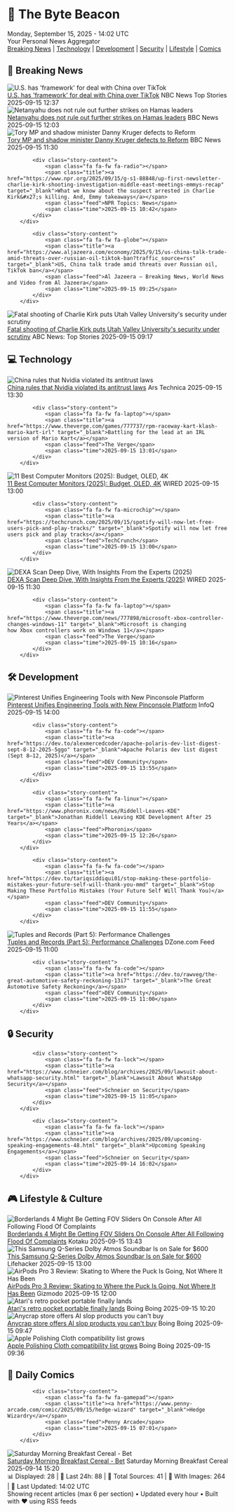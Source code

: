<!-- Processing 54 RSS feeds at 2025-09-15 14:01:59 UTC -->
<!-- Processing: Saturday Morning Breakfast Cereal -->
<!-- Processing: Penny Arcade -->
<!-- Processing: Poorly Drawn Lines -->
<!-- Processing: BBC Breaking News -->
<!-- Processing: CBC News -->
<!-- Error processing https://rss.cbc.ca/lineup/topstories.xml: The read operation timed out -->
<!-- Processing: Reuters World News -->
<!-- Processing: NBC News Breaking -->
<!-- Processing: Sky News World -->
<!-- Processing: Ars Technica -->
<!-- Processing: WIRED -->
<!-- Processing: Dev.to -->
<!-- Processing: Phoronix Linux News -->
<!-- Processing: OMG! Ubuntu -->
<!-- Processing: DistroWatch -->
<!-- Processing: InfoQ -->
<!-- Processing: Martin Fowler -->
<!-- Processing: Lifehacker -->
<!-- Processing: Kotaku -->
<!-- Processing: Boing Boing -->
<!-- Processing: Schneier on Security -->
<!-- Generated 6 new posts out of 20 feeds processed -->
<div class="newspaper-header">
    <h1 class="newspaper-title">📰 The Byte Beacon</h1>
    <div class="newspaper-date">Monday, September 15, 2025 - 14:02 UTC</div>
    <div class="newspaper-subtitle">Your Personal News Aggregator</div>
</div>

<div class="newspaper-nav">
    <a href="#breaking">Breaking News</a> |
    <a href="#tech">Technology</a> |
    <a href="#dev">Development</a> |
    <a href="#security">Security</a> |
    <a href="#lifestyle">Lifestyle</a> |
    <a href="#webcomics">Comics</a>
</div>

<div class="news-section breaking-news" id="breaking">
<h2 class="section-header">🚨 Breaking News</h2>
<div class="stories-container">
<div class="story">
            <img src="https://media-cldnry.s-nbcnews.com/image/upload/t_fit_1500w/rockcms/2025-09/250912-tiktok-se-359p-6337da.jpg" alt="U.S. has &#x27;framework&#x27; for deal with China over TikTok" class="story-image" loading="lazy" onerror="this.style.display='none'">
            <div class="story-content">
                <span class="fa fa-fw fa-broadcast-tower"></span>
                <span class="title"><a href="https://www.nbcnews.com/tech/tech-news/trump-china-tiktok-deal-rcna231313" target="_blank">U.S. has &#x27;framework&#x27; for deal with China over TikTok</a></span>
                <span class="feed">NBC News Top Stories</span>
                <span class="time">2025-09-15 12:37</span>
            </div>
        </div>
<div class="story">
            <img src="https://ichef.bbci.co.uk/ace/standard/240/cpsprodpb/b5f6/live/46f38540-920d-11f0-85c7-5bdf6c05d36f.jpg" alt="Netanyahu does not rule out further strikes on Hamas leaders" class="story-image" loading="lazy" onerror="this.style.display='none'">
            <div class="story-content">
                <span class="fa fa-fw fa-earth-americas"></span>
                <span class="title"><a href="https://www.bbc.com/news/articles/czxw4xkxg51o?at_medium=RSS&at_campaign=rss" target="_blank">Netanyahu does not rule out further strikes on Hamas leaders</a></span>
                <span class="feed">BBC News</span>
                <span class="time">2025-09-15 12:03</span>
            </div>
        </div>
<div class="story">
            <img src="https://ichef.bbci.co.uk/ace/standard/240/cpsprodpb/287e/live/7aa0fe80-9222-11f0-9cf6-cbf3e73ce2b9.jpg" alt="Tory MP and shadow minister Danny Kruger defects to Reform" class="story-image" loading="lazy" onerror="this.style.display='none'">
            <div class="story-content">
                <span class="fa fa-fw fa-flag"></span>
                <span class="title"><a href="https://www.bbc.com/news/articles/ce802dmgnyro?at_medium=RSS&at_campaign=rss" target="_blank">Tory MP and shadow minister Danny Kruger defects to Reform</a></span>
                <span class="feed">BBC News</span>
                <span class="time">2025-09-15 11:30</span>
            </div>
        </div>
<div class="story">
            
            <div class="story-content">
                <span class="fa fa-fw fa-radio"></span>
                <span class="title"><a href="https://www.npr.org/2025/09/15/g-s1-88848/up-first-newsletter-charlie-kirk-shooting-investigation-middle-east-meetings-emmys-recap" target="_blank">What we know about the suspect arrested in Charlie Kirk&#x27;s killing. And, Emmy takeaways</a></span>
                <span class="feed">NPR Topics: News</span>
                <span class="time">2025-09-15 10:42</span>
            </div>
        </div>
<div class="story">
            
            <div class="story-content">
                <span class="fa fa-fw fa-globe"></span>
                <span class="title"><a href="https://www.aljazeera.com/economy/2025/9/15/us-china-talk-trade-amid-threats-over-russian-oil-tiktok-ban?traffic_source=rss" target="_blank">US, China talk trade amid threats over Russian oil, TikTok ban</a></span>
                <span class="feed">Al Jazeera – Breaking News, World News and Video from Al Jazeera</span>
                <span class="time">2025-09-15 09:25</span>
            </div>
        </div>
<div class="story">
            <img src="https://s.abcnews.com/images/US/charlie-kirk-1-rt-gmh-250911_1757598366925_hpMain_4x3t_384.jpg" alt="Fatal shooting of Charlie Kirk puts Utah Valley University&#x27;s security under scrutiny" class="story-image" loading="lazy" onerror="this.style.display='none'">
            <div class="story-content">
                <span class="fa fa-fw fa-tv"></span>
                <span class="title"><a href="https://abcnews.go.com/US/fatal-shooting-charlie-kirk-puts-utah-valley-universitys/story?id=125474742" target="_blank">Fatal shooting of Charlie Kirk puts Utah Valley University&#x27;s security under scrutiny</a></span>
                <span class="feed">ABC News: Top Stories</span>
                <span class="time">2025-09-15 09:17</span>
            </div>
        </div>
</div>
</div>
<div class="news-section tech-news" id="tech">
<h2 class="section-header">💻 Technology</h2>
<div class="stories-container">
<div class="story">
            <img src="https://cdn.arstechnica.net/wp-content/uploads/2021/11/nvidia-sign-1-500x500.jpg" alt="China rules that Nvidia violated its antitrust laws" class="story-image" loading="lazy" onerror="this.style.display='none'">
            <div class="story-content">
                <span class="fa fa-fw fa-cog"></span>
                <span class="title"><a href="https://arstechnica.com/tech-policy/2025/09/china-rules-that-nvidia-violated-its-antitrust-laws/" target="_blank">China rules that Nvidia violated its antitrust laws</a></span>
                <span class="feed">Ars Technica</span>
                <span class="time">2025-09-15 13:30</span>
            </div>
        </div>
<div class="story">
            
            <div class="story-content">
                <span class="fa fa-fw fa-laptop"></span>
                <span class="title"><a href="https://www.theverge.com/games/777737/rpm-raceway-kart-klash-mario-kart-irl" target="_blank">Battling for the lead at an IRL version of Mario Kart</a></span>
                <span class="feed">The Verge</span>
                <span class="time">2025-09-15 13:01</span>
            </div>
        </div>
<div class="story">
            <img src="https://media.wired.com/photos/68c4f0b3021fc084e07da314/master/pass/The%20Best%20Computer%20Monitors%20to%20Upgrade%20Your%20Desk%20Setup.png" alt="11 Best Computer Monitors (2025): Budget, OLED, 4K" class="story-image" loading="lazy" onerror="this.style.display='none'">
            <div class="story-content">
                <span class="fa fa-fw fa-bolt"></span>
                <span class="title"><a href="https://www.wired.com/gallery/best-computer-monitors/" target="_blank">11 Best Computer Monitors (2025): Budget, OLED, 4K</a></span>
                <span class="feed">WIRED</span>
                <span class="time">2025-09-15 13:00</span>
            </div>
        </div>
<div class="story">
            
            <div class="story-content">
                <span class="fa fa-fw fa-microchip"></span>
                <span class="title"><a href="https://techcrunch.com/2025/09/15/spotify-will-now-let-free-users-pick-and-play-tracks/" target="_blank">Spotify will now let free users pick and play tracks</a></span>
                <span class="feed">TechCrunch</span>
                <span class="time">2025-09-15 13:00</span>
            </div>
        </div>
<div class="story">
            <img src="https://media.wired.com/photos/68c5d02443639cdb65aa5400/master/pass/Courtesy%20of%20Canyon%20Ranch.jpg" alt="DEXA Scan Deep Dive, With Insights From the Experts (2025)" class="story-image" loading="lazy" onerror="this.style.display='none'">
            <div class="story-content">
                <span class="fa fa-fw fa-bolt"></span>
                <span class="title"><a href="https://www.wired.com/story/do-you-need-a-dexa-scan/" target="_blank">DEXA Scan Deep Dive, With Insights From the Experts (2025)</a></span>
                <span class="feed">WIRED</span>
                <span class="time">2025-09-15 11:30</span>
            </div>
        </div>
<div class="story">
            
            <div class="story-content">
                <span class="fa fa-fw fa-laptop"></span>
                <span class="title"><a href="https://www.theverge.com/news/777898/microsoft-xbox-controller-changes-windows-11" target="_blank">Microsoft is changing how Xbox controllers work on Windows 11</a></span>
                <span class="feed">The Verge</span>
                <span class="time">2025-09-15 10:16</span>
            </div>
        </div>
</div>
</div>
<div class="news-section dev-news" id="dev">
<h2 class="section-header">🛠️ Development</h2>
<div class="stories-container">
<div class="story">
            <img src="https://res.infoq.com/news/2025/09/pinterest-pinconsole-unified-idp/en/headerimage/pinconsolearchitecture_resize-1756947019611.jpeg" alt="Pinterest Unifies Engineering Tools with New Pinconsole Platform" class="story-image" loading="lazy" onerror="this.style.display='none'">
            <div class="story-content">
                <span class="fa fa-fw fa-info-circle"></span>
                <span class="title"><a href="https://www.infoq.com/news/2025/09/pinterest-pinconsole-unified-idp/?utm_campaign=infoq_content&utm_source=infoq&utm_medium=feed&utm_term=global" target="_blank">Pinterest Unifies Engineering Tools with New Pinconsole Platform</a></span>
                <span class="feed">InfoQ</span>
                <span class="time">2025-09-15 14:00</span>
            </div>
        </div>
<div class="story">
            
            <div class="story-content">
                <span class="fa fa-fw fa-code"></span>
                <span class="title"><a href="https://dev.to/alexmercedcoder/apache-polaris-dev-list-digest-sept-8-12-2025-5ggo" target="_blank">Apache Polaris dev list digest (Sept 8–12, 2025)</a></span>
                <span class="feed">DEV Community</span>
                <span class="time">2025-09-15 13:55</span>
            </div>
        </div>
<div class="story">
            
            <div class="story-content">
                <span class="fa fa-fw fa-linux"></span>
                <span class="title"><a href="https://www.phoronix.com/news/Riddell-Leaves-KDE" target="_blank">Jonathan Riddell Leaving KDE Development After 25 Years</a></span>
                <span class="feed">Phoronix</span>
                <span class="time">2025-09-15 12:26</span>
            </div>
        </div>
<div class="story">
            
            <div class="story-content">
                <span class="fa fa-fw fa-code"></span>
                <span class="title"><a href="https://dev.to/tariqsiddiqui01/stop-making-these-portfolio-mistakes-your-future-self-will-thank-you-mmd" target="_blank">Stop Making These Portfolio Mistakes (Your Future Self Will Thank You)</a></span>
                <span class="feed">DEV Community</span>
                <span class="time">2025-09-15 11:55</span>
            </div>
        </div>
<div class="story">
            <img src="https://dz2cdn1.dzone.com/thumbnail?fid=18608364&w=600" alt="Tuples and Records (Part 5): Performance Challenges" class="story-image" loading="lazy" onerror="this.style.display='none'">
            <div class="story-content">
                <span class="fa fa-fw fa-newspaper"></span>
                <span class="title"><a href="https://dzone.com/articles/tuples-and-records-part-5" target="_blank">Tuples and Records (Part 5): Performance Challenges</a></span>
                <span class="feed">DZone.com Feed</span>
                <span class="time">2025-09-15 11:00</span>
            </div>
        </div>
<div class="story">
            
            <div class="story-content">
                <span class="fa fa-fw fa-code"></span>
                <span class="title"><a href="https://dev.to/rawveg/the-great-automotive-safety-reckoning-13i7" target="_blank">The Great Automotive Safety Reckoning</a></span>
                <span class="feed">DEV Community</span>
                <span class="time">2025-09-15 11:00</span>
            </div>
        </div>
</div>
</div>
<div class="news-section security-news" id="security">
<h2 class="section-header">🔒 Security</h2>
<div class="stories-container">
<div class="story">
            
            <div class="story-content">
                <span class="fa fa-fw fa-lock"></span>
                <span class="title"><a href="https://www.schneier.com/blog/archives/2025/09/lawsuit-about-whatsapp-security.html" target="_blank">Lawsuit About WhatsApp Security</a></span>
                <span class="feed">Schneier on Security</span>
                <span class="time">2025-09-15 11:05</span>
            </div>
        </div>
<div class="story">
            
            <div class="story-content">
                <span class="fa fa-fw fa-lock"></span>
                <span class="title"><a href="https://www.schneier.com/blog/archives/2025/09/upcoming-speaking-engagements-48.html" target="_blank">Upcoming Speaking Engagements</a></span>
                <span class="feed">Schneier on Security</span>
                <span class="time">2025-09-14 16:02</span>
            </div>
        </div>
</div>
</div>
<div class="news-section lifestyle-news" id="lifestyle">
<h2 class="section-header">🎮 Lifestyle & Culture</h2>
<div class="stories-container">
<div class="story">
            <img src="https://kotaku.com/app/uploads/2025/09/Moxy.jpg" alt="Borderlands 4 Might Be Getting FOV Sliders On Console After All Following Flood Of Complaints" class="story-image" loading="lazy" onerror="this.style.display='none'">
            <div class="story-content">
                <span class="fa fa-fw fa-gamepad"></span>
                <span class="title"><a href="https://kotaku.com/borderlands-4-fov-sliders-ps5-settings-update-patch-2000625687" target="_blank">Borderlands 4 Might Be Getting FOV Sliders On Console After All Following Flood Of Complaints</a></span>
                <span class="feed">Kotaku</span>
                <span class="time">2025-09-15 13:43</span>
            </div>
        </div>
<div class="story">
            <img src="https://lifehacker.com/imagery/articles/01K5669BNQA7E8KW4VMYZABARW/hero-image.png" alt="This Samsung Q-Series Dolby Atmos Soundbar Is on Sale for $600" class="story-image" loading="lazy" onerror="this.style.display='none'">
            <div class="story-content">
                <span class="fa fa-fw fa-life-ring"></span>
                <span class="title"><a href="https://lifehacker.com/tech/samsung-q-series-dolby-atmos-soundbar-deal?utm_medium=RSS" target="_blank">This Samsung Q-Series Dolby Atmos Soundbar Is on Sale for $600</a></span>
                <span class="feed">Lifehacker</span>
                <span class="time">2025-09-15 13:00</span>
            </div>
        </div>
<div class="story">
            <img src="https://gizmodo.com/app/uploads/2025/09/Apple-AirPods-Pro-3-Review-6.jpg" alt="AirPods Pro 3 Review: Skating to Where the Puck Is Going, Not Where It Has Been" class="story-image" loading="lazy" onerror="this.style.display='none'">
            <div class="story-content">
                <span class="fa fa-fw fa-computer"></span>
                <span class="title"><a href="https://gizmodo.com/airpods-pro-3-review-skating-to-where-the-puck-is-going-not-where-it-has-been-2000658726" target="_blank">AirPods Pro 3 Review: Skating to Where the Puck Is Going, Not Where It Has Been</a></span>
                <span class="feed">Gizmodo</span>
                <span class="time">2025-09-15 12:00</span>
            </div>
        </div>
<div class="story">
            <img src="https://i0.wp.com/boingboing.net/wp-content/uploads/2025/09/atari_gamestationgo_1.webp?fit=900%2C600&amp;quality=55&amp;ssl=1" alt="Atari&#x27;s retro pocket portable finally lands" class="story-image" loading="lazy" onerror="this.style.display='none'">
            <div class="story-content">
                <span class="fa fa-fw fa-arrow-right"></span>
                <span class="title"><a href="https://boingboing.net/2025/09/15/ataris-retro-pocket-portable-finally-lands.html" target="_blank">Atari&#x27;s retro pocket portable finally lands</a></span>
                <span class="feed">Boing Boing</span>
                <span class="time">2025-09-15 10:20</span>
            </div>
        </div>
<div class="story">
            <img src="https://i0.wp.com/boingboing.net/wp-content/uploads/2025/09/unicorn.jpg?fit=2186%2C1172&amp;quality=60&amp;ssl=1" alt="Anycrap store offers AI slop products you can&#x27;t buy" class="story-image" loading="lazy" onerror="this.style.display='none'">
            <div class="story-content">
                <span class="fa fa-fw fa-arrow-right"></span>
                <span class="title"><a href="https://boingboing.net/2025/09/15/anycrap-store-offers-ai-slop-products-you-cant-buy.html" target="_blank">Anycrap store offers AI slop products you can&#x27;t buy</a></span>
                <span class="feed">Boing Boing</span>
                <span class="time">2025-09-15 09:47</span>
            </div>
        </div>
<div class="story">
            <img src="https://i0.wp.com/boingboing.net/wp-content/uploads/2025/09/polishing-cloth.jpg?fit=2146%2C1504&amp;quality=60&amp;ssl=1" alt="Apple Polishing Cloth compatibility list grows" class="story-image" loading="lazy" onerror="this.style.display='none'">
            <div class="story-content">
                <span class="fa fa-fw fa-arrow-right"></span>
                <span class="title"><a href="https://boingboing.net/2025/09/15/apple-polishing-cloth-compatibility-list-grows.html" target="_blank">Apple Polishing Cloth compatibility list grows</a></span>
                <span class="feed">Boing Boing</span>
                <span class="time">2025-09-15 09:36</span>
            </div>
        </div>
</div>
</div>
<div class="news-section webcomics-section" id="webcomics">
<h2 class="section-header">🎨 Daily Comics</h2>
<div class="stories-container">
<div class="story">
            
            <div class="story-content">
                <span class="fa fa-fw fa-gamepad"></span>
                <span class="title"><a href="https://www.penny-arcade.com/comic/2025/09/15/hedge-wizard" target="_blank">Hedge Wizardry</a></span>
                <span class="feed">Penny Arcade</span>
                <span class="time">2025-09-15 07:01</span>
            </div>
        </div>
<div class="story">
            <img src="https://www.smbc-comics.com/comics/1757808857-20250914.png" alt="Saturday Morning Breakfast Cereal - Bet" class="story-image" loading="lazy" onerror="this.style.display='none'">
            <div class="story-content">
                <span class="fa fa-fw fa-smile"></span>
                <span class="title"><a href="https://www.smbc-comics.com/comic/bet" target="_blank">Saturday Morning Breakfast Cereal - Bet</a></span>
                <span class="feed">Saturday Morning Breakfast Cereal</span>
                <span class="time">2025-09-14 15:20</span>
            </div>
        </div>
</div>
</div>

<div class="newspaper-footer">
    <div class="stats">
        📊 Displayed: 28 | 📅 Last 24h: 88 | 📡 Total Sources: 41 | 📸 With Images: 264 |
        🔄 Last Updated: 14:02 UTC
    </div>
    <div class="footer-note">
        Showing recent articles (max 6 per section) • Updated every hour • Built with ❤️ using RSS feeds
    </div>
</div>
